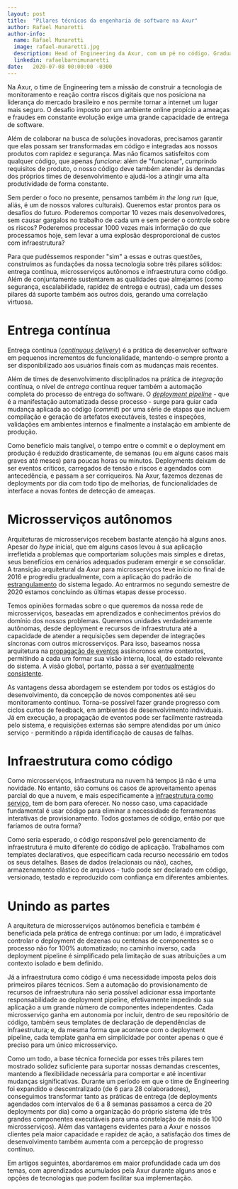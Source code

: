 ```yaml
---
layout: post
title:  "Pilares técnicos da engenharia de software na Axur"
author: Rafael Munaretti
author-info:
  name: Rafael Munaretti
  image: rafael-munaretti.jpg
  description: Head of Engineering da Axur, com um pé no código. Graduado em Ciência da Computação pela Universidade Federal do Rio Grande do Sul.
  linkedin: rafaelbarnimunaretti
date:   2020-07-08 00:00:00 -0300
---
```


Na Axur, o time de Engineering tem a missão de construir a tecnologia de monitoramento e reação contra riscos digitais que nos posiciona na liderança do mercado brasileiro e nos permite tornar a internet um lugar mais seguro. O desafio imposto por um ambiente online propício a ameaças e fraudes em constante evolução exige uma grande capacidade de entrega de software.

Além de colaborar na busca de soluções inovadoras, precisamos garantir que elas possam ser transformadas em código e integradas aos nossos produtos com rapidez e segurança. Mas não ficamos satisfeitos com qualquer código, que apenas *funcione*: além de "funcionar", cumprindo requisitos de produto, o nosso código deve também atender às demandas dos próprios times de desenvolvimento e ajudá-los a atingir uma alta produtividade de forma constante.

Sem perder o foco no presente, pensamos também *in the long run* (que, aliás, é um de nossos valores culturais). Queremos estar prontos para os desafios do futuro. Poderemos comportar 10 vezes mais desenvolvedores, sem causar gargalos no trabalho de cada um e sem perder o controle sobre os riscos? Poderemos processar 1000 vezes mais informação do que processamos hoje, sem levar a uma explosão desproporcional de custos com infraestrutura?

Para que pudéssemos responder "sim" a essas e outras questões, construímos as fundações da nossa tecnologia sobre três pilares sólidos: entrega contínua, microsserviços autônomos e infraestrutura como código. Além de conjuntamente sustentarem as qualidades que almejamos (como segurança, escalabilidade, rapidez de entrega e outras), cada um desses pilares dá suporte também aos outros dois, gerando uma correlação virtuosa.


# Entrega contínua

Entrega contínua ([*continuous delivery*](https://continuousdelivery.com/)) é a prática de desenvolver software em pequenos incrementos de funcionalidade, mantendo-o sempre pronto a ser disponibilizado aos usuários finais com as mudanças mais recentes.

Além de times de desenvolvimento disciplinados na prática de *integração* contínua, o nível de *entrega* contínua requer também a automação completa do processo de entrega do software. O [*deployment pipeline*](https://www.informit.com/articles/article.aspx?p=1621865) - que é a manifestação automatizada desse processo - surge para guiar cada mudança aplicada ao código (*commit*) por uma série de etapas que incluem compilação e geração de artefatos executáveis, testes e inspeções, validações em ambientes internos e finalmente a instalação em ambiente de produção.

Como benefício mais tangível, o tempo entre o commit e o deployment em produção é reduzido drasticamente, de semanas (ou em alguns casos mais graves até meses) para poucas horas ou minutos. Deployments deixam de ser eventos críticos, carregados de tensão e riscos e agendados com antecedência, e passam a ser corriqueiros. Na Axur, fazemos dezenas de deployments por dia com todo tipo de melhorias, de funcionalidades de interface a novas fontes de detecção de ameaças.


# Microsserviços autônomos

Arquiteturas de microsserviços recebem bastante atenção há alguns anos. Apesar do *hype* inicial, que em alguns casos levou à sua aplicação irrefletida a problemas que comportariam soluções mais simples e diretas, seus benefícios em cenários adequados puderam emergir e se consolidar. A transição arquitetural da Axur para microsserviços teve início no final de 2016 e progrediu gradualmente, com a aplicação do padrão de [estrangulamento](https://docs.microsoft.com/en-us/azure/architecture/patterns/strangler) do sistema legado. Ao entrarmos no segundo semestre de 2020 estamos concluindo as últimas etapas desse processo.

Temos opiniões formadas sobre o que queremos da nossa rede de microsserviços, baseadas em aprendizados e conhecimentos prévios do domínio dos nossos problemas. Queremos unidades verdadeiramente autônomas, desde deployment e recursos de infraestrutura até a capacidade de atender a requisições sem depender de integrações síncronas com outros microsserviços. Para isso, baseamos nossa arquitetura na [propagação de eventos](https://aws.amazon.com/event-driven-architecture/) assíncronos entre contextos, permitindo a cada um formar sua visão interna, local, do estado relevante do sistema. A visão global, portanto, passa a ser [eventualmente consistente](https://cloud.google.com/datastore/docs/articles/balancing-strong-and-eventual-consistency-with-google-cloud-datastore/#what-is-eventual-consistency).

As vantagens dessa abordagem se estendem por todos os estágios do desenvolvimento, da concepção de novos componentes até seu monitoramento contínuo. Torna-se possível fazer grande progresso com ciclos curtos de feedback, em ambientes de desenvolvimento individuais. Já em execução, a propagação de eventos pode ser facilmente rastreada pelo sistema, e requisições externas são sempre atendidas por um único serviço - permitindo a rápida identificação de causas de falhas.


# Infraestrutura como código

Como microsserviços, infraestrutura na nuvem há tempos já não é uma novidade. No entanto, são comuns os casos de aproveitamento apenas parcial do que a nuvem, e mais especificamente a [infraestrutura como serviço](https://azure.microsoft.com/en-us/overview/what-is-iaas/), tem de bom para oferecer. No nosso caso, uma capacidade fundamental é usar código para eliminar a necessidade de ferramentas interativas de provisionamento. Todos gostamos de código, então por que faríamos de outra forma?

Como seria esperado, o código responsável pelo gerenciamento de infraestrutura é muito diferente do código de aplicação. Trabalhamos com templates declarativos, que especificam cada recurso necessário em todos os seus detalhes. Bases de dados (relacionais ou não), caches, armazenamento elástico de arquivos - tudo pode ser declarado em código, versionado, testado e reproduzido com confiança em diferentes ambientes.


# Unindo as partes

A arquitetura de microsserviços autônomos beneficia e também é beneficiada pela prática de entrega contínua: por um lado, é impraticável controlar o deployment de dezenas ou centenas de componentes se o processo não for 100% automatizado; no caminho inverso, cada deployment pipeline é simplificado pela limitação de suas atribuições a um contexto isolado e bem definido.

Já a infraestrutura como código é uma necessidade imposta pelos dois primeiros pilares técnicos. Sem a automação do provisionamento de recursos de infraestrutura não seria possível adicionar essa importante responsabilidade ao deployment pipeline, efetivamente impedindo sua aplicação a um grande número de componentes independentes. Cada microsserviço ganha em autonomia por incluir, dentro de seu repositório de código, também seus templates de declaração de dependências de infraestrutura; e, da mesma forma que acontece com o deployment pipeline, cada template ganha em simplicidade por conter apenas o que é preciso para um único microsserviço.

Como um todo, a base técnica fornecida por esses três pilares tem mostrado solidez suficiente para suportar nossas demandas crescentes, mantendo a flexibilidade necessária para comportar e até incentivar mudanças significativas. Durante um período em que o time de Engineering foi expandido e descentralizado (de 6 para 28 colaboradores), conseguimos transformar tanto as práticas de entrega (de deployments agendados com intervalos de 6 a 8 semanas passamos a cerca de 20 deployments por dia) como a organização do próprio sistema (de três grandes componentes executáveis para uma constelação de mais de 100 microsserviços). Além das vantagens evidentes para a Axur e nossos clientes pela maior capacidade e rapidez de ação, a satisfação dos times de desenvolvimento também aumenta com a percepção de progresso contínuo.

Em artigos seguintes, abordaremos em maior profundidade cada um dos temas, com aprendizados acumulados pela Axur durante alguns anos e opções de tecnologias que podem facilitar sua implementação.
